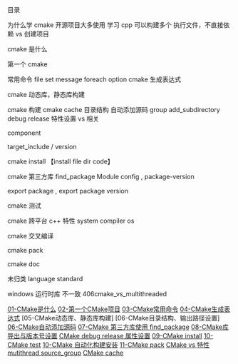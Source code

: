 目录

为什么学 cmake
开源项目大多使用
学习 cpp 可以构建多个 执行文件，不直接依赖 vs 创建项目

cmake 是什么

第一个 cmake

常用命令 file set message foreach option
cmake 生成表达式

cmake 动态库，静态库构建

cmake 构建
cmake cache
目录结构 自动添加源码 group add_subdirectory
debug release 特性设置
vs 相关

component

target_include / version

cmake install 【install file dir code】

cmake 第三方库 find_package Module config , package-version

export package , export package version

cmake 测试

cmake 跨平台 c++ 特性
system
compiler
os

cmake 交叉编译

cmake pack

cmake doc

未归类
language standard

windows 运行时库 不一致 406cmake_vs_multithreaded


[01-CMake是什么]()
[02-第一个CMake项目]()
[03-CMake常用命令]()
[04-CMake生成表达式]()
[05-CMake动态库、静态库构建]
[06-CMake目录结构、输出路径设置]
[06-CMake自动添加源码]()
[07-CMake 第三方库使用 find_package]()
[08-CMake库导出与版本号设置]()
[CMake debug release 属性设置]()
[09-CMake install]()
[10-CMake test]()
[10-CMake 自动化构建安装]()
[11-CMake pack]()
[CMake vs 特性 mutithread source_group]()
[CMake cache]()